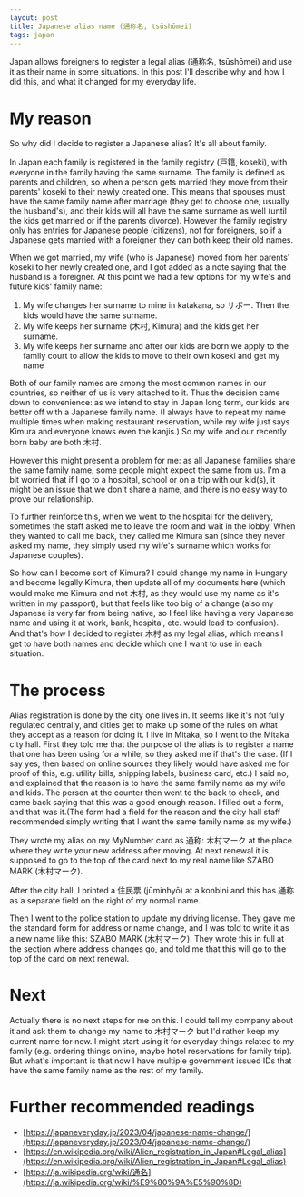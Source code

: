 ```yaml
---
layout: post
title: Japanese alias name (通称名, tsūshōmei)
tags: japan
---
```


Japan allows foreigners to register a legal alias (通称名, tsūshōmei) and use it as their name in some situations.
In this post I'll describe why and how I did this, and what it changed for my everyday life.

<!--break-->

# My reason

So why did I decide to register a Japanese alias? It's all about family.

In Japan each family is registered in the family registry (戸籍, koseki), with everyone in the family having the same surname. The family is defined as parents and children, so when a person gets married they move from their parents' koseki to their newly created one. This means that spouses must have the same family name after marriage (they get to choose one, usually the husband's), and their kids will all have the same surname as well (until the kids get married or if the parents divorce). However the family registry only has entries for Japanese people (citizens), not for foreigners, so if a Japanese gets married with a foreigner they can both keep their old names.

When we got married, my wife (who is Japanese) moved from her parents' koseki to her newly created one, and I got added as a note saying that the husband is a foreigner. At this point we had a few options for my wife's and future kids' family name:

1. My wife changes her surname to mine in katakana, so サボー. Then the kids would have the same surname.
2. My wife keeps her surname (木村, Kimura) and the kids get her surname.
3. My wife keeps her surname and after our kids are born we apply to the family court to allow the kids to move to their own koseki and get my name

Both of our family names are among the most common names in our countries, so neither of us is very attached to it. Thus the decision came down to convenience: as we intend to stay in Japan long term, our kids are better off with a Japanese family name. (I always have to repeat my name multiple times when making restaurant reservation, while my wife just says Kimura and everyone knows even the kanjis.) So my wife and our recently born baby are both 木村.

However this might present a problem for me: as all Japanese families share the same family name, some people might expect the same from us. I'm a bit worried that if I go to a hospital, school or on a trip with our kid(s), it might be an issue that we don't share a name, and there is no easy way to prove our relationship.

To further reinforce this, when we went to the hospital for the delivery, sometimes the staff asked me to leave the room and wait in the lobby. When they wanted to call me back, they called me Kimura san (since they never asked my name, they simply used my wife's surname which works for Japanese couples).

So how can I become sort of Kimura? I could change my name in Hungary and become legally Kimura, then update all of my documents here (which would make me Kimura and not 木村, as they would use my name as it's written in my passport), but that feels like too big of a change (also my Japanese is very far from being native, so I feel like having a very Japanese name and using it at work, bank, hospital, etc. would lead to confusion). And that's how I decided to register 木村 as my legal alias, which means I get to have both names and decide which one I want to use in each situation.

# The process

Alias registration is done by the city one lives in. It seems like it's not fully regulated centrally, and cities get to make up some of the rules on what they accept as a reason for doing it. I live in Mitaka, so I went to the Mitaka city hall. First they told me that the purpose of the alias is to register a name that one has been using for a while, so they asked me if that's the case. (If I say yes, then based on online sources they likely would have asked me for proof of this, e.g. utility bills, shipping labels, business card, etc.) I said no, and explained that the reason is to have the same family name as my wife and kids. The person at the counter then went to the back to check, and came back saying that this was a good enough reason. I filled out a form, and that was it.(The form had a field for the reason and the city hall staff recommended simply writing that I want the same family name as my wife.)

They wrote my alias on my MyNumber card as 通称: 木村マーク at the place where they write your new address after moving. At next renewal it is supposed to go to the top of the card next to my real name like SZABO MARK (木村マーク).

After the city hall, I printed a 住民票 (jūminhyō) at a konbini and this has 通称 as a separate field on the right of my normal name.

Then I went to the police station to update my driving license. They gave me the standard form for address or name change, and I was told to write it as a new name like this: SZABO MARK (木村マーク). They wrote this in full at the section where address changes go, and told me that this will go to the top of the card on next renewal.

# Next

Actually there is no next steps for me on this. I could tell my company about it and ask them to change my name to 木村マーク but I'd rather keep my current name for now. I might start using it for everyday things related to my family (e.g. ordering things online, maybe hotel reservations for family trip). But what's important is that now I have multiple government issued IDs that have the same family name as the rest of my family.

# Further recommended readings

* [https://japaneveryday.jp/2023/04/japanese-name-change/](https://japaneveryday.jp/2023/04/japanese-name-change/)
* [https://en.wikipedia.org/wiki/Alien_registration_in_Japan#Legal_alias](https://en.wikipedia.org/wiki/Alien_registration_in_Japan#Legal_alias)
* [https://ja.wikipedia.org/wiki/通名](https://ja.wikipedia.org/wiki/%E9%80%9A%E5%90%8D)
